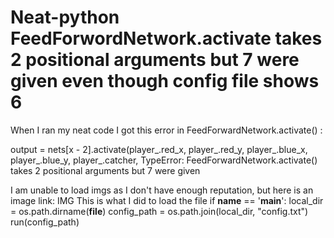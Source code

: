 
# Neat-python FeedForwordNetwork.activate takes 2 positional arguments but 7 were given even though config file shows 6

When I ran my neat code I got this error in FeedForwardNetwork.activate() :

output = nets[x - 2].activate(player_.red_x, player_.red_y, player_.blue_x, player_.blue_y, player_.catcher,
TypeError: FeedForwardNetwork.activate() takes 2 positional arguments but 7 were given

I am unable to load imgs as I don't have enough reputation, but here is an image link: IMG
This is what I did to load the file
if __name__ == '__main__':
    local_dir = os.path.dirname(__file__)
    config_path = os.path.join(local_dir, "config.txt")
    run(config_path)


        